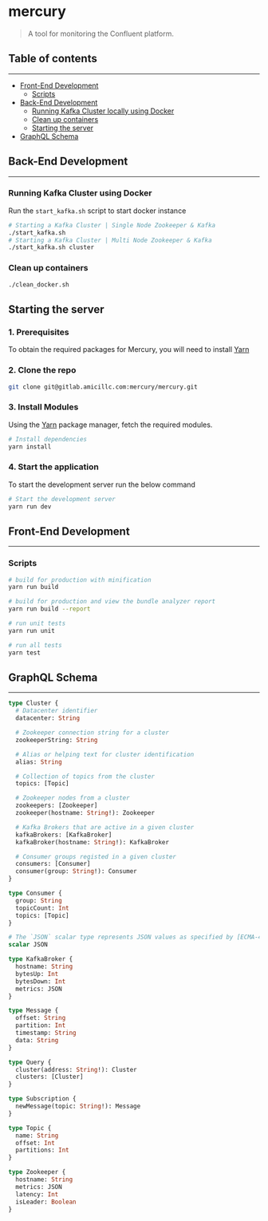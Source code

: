# mercury

> A tool for monitoring the Confluent platform.

## Table of contents
---
- [Front-End Development](#front-end-development)
  - [Scripts](#scripts)
- [Back-End Development](#back-end-development)
  - [Running Kafka Cluster locally using Docker](#running-kafka-cluster-using-docker)
  - [Clean up containers](#clean-up-containers)
  - [Starting the server](#starting-the-server)
- [GraphQL Schema](#graphql-schema)

## Back-End Development
---
### Running Kafka Cluster using Docker

Run the `start_kafka.sh` script to start docker instance
```bash
# Starting a Kafka Cluster | Single Node Zookeeper & Kafka
./start_kafka.sh
# Starting a Kafka Cluster | Multi Node Zookeeper & Kafka
./start_kafka.sh cluster
```

### Clean up containers
```bash
./clean_docker.sh
```

## Starting the server

### 1. Prerequisites
To obtain the required packages for Mercury, you will need to install [Yarn](https://yarnpkg.com/)

### 2. Clone the repo
```bash
git clone git@gitlab.amicillc.com:mercury/mercury.git
```

### 3. Install Modules
Using the [Yarn](https://yarnpkg.com/) package manager, fetch the required modules.
```bash
# Install dependencies
yarn install
```
   
### 4. Start the application
To start the development server run the below command
```bash
# Start the development server
yarn run dev
```

## Front-End Development
---
### Scripts

``` bash
# build for production with minification
yarn run build

# build for production and view the bundle analyzer report
yarn run build --report

# run unit tests
yarn run unit

# run all tests
yarn test
```

## GraphQL Schema
---
```graphql
type Cluster {
  # Datacenter identifier
  datacenter: String

  # Zookeeper connection string for a cluster
  zookeeperString: String

  # Alias or helping text for cluster identification
  alias: String

  # Collection of topics from the cluster
  topics: [Topic]

  # Zookeeper nodes from a cluster
  zookeepers: [Zookeeper]
  zookeeper(hostname: String!): Zookeeper

  # Kafka Brokers that are active in a given cluster
  kafkaBrokers: [KafkaBroker]
  kafkaBroker(hostname: String!): KafkaBroker

  # Consumer groups registed in a given cluster
  consumers: [Consumer]
  consumer(group: String!): Consumer
}

type Consumer {
  group: String
  topicCount: Int
  topics: [Topic]
}

# The `JSON` scalar type represents JSON values as specified by [ECMA-404](http://www.ecma-international.org/publications/files/ECMA-ST/ECMA-404.pdf).
scalar JSON

type KafkaBroker {
  hostname: String
  bytesUp: Int
  bytesDown: Int
  metrics: JSON
}

type Message {
  offset: String
  partition: Int
  timestamp: String
  data: String
}

type Query {
  cluster(address: String!): Cluster
  clusters: [Cluster]
}

type Subscription {
  newMessage(topic: String!): Message
}

type Topic {
  name: String
  offset: Int
  partitions: Int
}

type Zookeeper {
  hostname: String
  metrics: JSON
  latency: Int
  isLeader: Boolean
}
```
